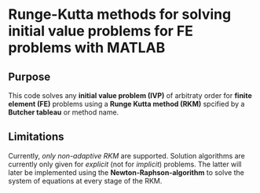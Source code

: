 # Runge-Kutta methods for solving initial value problems for FE problems with MATLAB

## Purpose
This code solves any **initial value problem (IVP)** of arbitraty order for **finite element (FE)** problems using a **Runge Kutta method (RKM)** spcified by a **Butcher tableau** or method name.

## Limitations
Currently, _only non-adaptive RKM_ are supported. Solution algorithms are currently only given for _explicit_ (not for _implicit_) problems. The latter will later be implemented using the **Newton-Raphson-algorithm** to solve the system of equations at every stage of the RKM.
